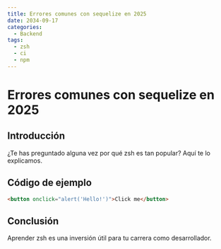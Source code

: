 ```yaml
---
title: Errores comunes con sequelize en 2025
date: 2034-09-17
categories:
  - Backend
tags:
  - zsh
  - ci
  - npm
---
```


# Errores comunes con sequelize en 2025

## Introducción

¿Te has preguntado alguna vez por qué zsh es tan popular? Aquí te lo explicamos.

## Código de ejemplo

```html
<button onclick="alert('Hello!')">Click me</button>
```

## Conclusión

Aprender zsh es una inversión útil para tu carrera como desarrollador.